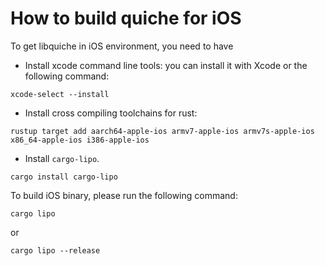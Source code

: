 # How to build quiche for iOS

To get libquiche in iOS environment, you need to have

- Install xcode command line tools: you can install it with Xcode or the following command:

```
xcode-select --install
```

- Install cross compiling toolchains for rust:

```
rustup target add aarch64-apple-ios armv7-apple-ios armv7s-apple-ios x86_64-apple-ios i386-apple-ios
```

- Install `cargo-lipo`.

```
cargo install cargo-lipo
```

To build iOS binary, please run the following command:

```
cargo lipo
```

or

```
cargo lipo --release
```
